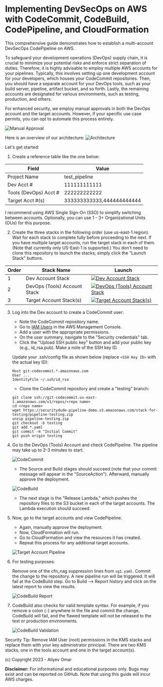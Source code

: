 # Implementing DevSecOps on AWS with CodeCommit, CodeBuild, CodePipeline, and CloudFormation

This comprehensive guide demonstrates how to establish a multi-account DevSecOps CodePipeline on AWS.

To safeguard your development operations (DevOps) supply chain, it is crucial to minimize your potential risks and enforce strict separation of duties. Therefore, it is highly advisable to employ multiple AWS accounts for your pipelines. Typically, this involves setting up one development account for your developers, which houses your CodeCommit repositories. Then, you should have a separate account for your DevOps tools, such as your build server, pipeline, artifact bucket, and so forth. Lastly, the remaining accounts are designated for various environments, such as testing, production, and others.

For enhanced security, we employ manual approvals in both the DevOps account and the target accounts. However, if your specific use case permits, you can opt to automate this process entirely.

![Manual Approval](https://securitydude-article-images.s3.amazonaws.com/manual-approval.png)

Here is an overview of our architecture:
![Architecture](https://securitydude-article-images.s3.amazonaws.com/devops-arch1.png)

Let's get started:

1. Create a reference table like the one below:

| Field             | Value                 |
| ----------------- | --------------------- |
| Project Name      | test_pipeline         |
| Dev Acct #        | 111111111111          |
| Tools (DevOps) Acct # | 222222222222      |
| Target Acct #(s)  | 333333333333,444444444444 |

I recommend using AWS Single Sign-On (SSO) to simplify switching between accounts. Optionally, you can use 1 - 3+ Organizational Units (OUs) for this purpose.

2. Create the three stacks in the following order (use us-east-1 region). Wait for each stack to complete fully before proceeding to the next. If you have multiple target accounts, run the target stack in each of them. (Note that currently only US-East-1 is supported.) You don't need to clone this repository to launch the stacks; simply click the "Launch Stack" buttons.

| Order | Stack Name                  | Launch                                                                                                                            |
| ----- | --------------------------- | --------------------------------------------------------------------------------------------------------------------------------- |
| 1     | Dev Account Stack           | [![Dev Account Stack](https://s3.amazonaws.com/cloudformation-examples/cloudformation-launch-stack.png)](https://console.aws.amazon.com/cloudformation/home?region=us-east-1#/stacks/new?stackName=dev-stack&templateURL=https://securitydude-pipeline-demo.s3.amazonaws.com/dev-templates/pipeline-MASTER.yaml) |
| 2     | DevOps (Tools) Account Stack | [![DevOps (Tools) Account Stack](https://s3.amazonaws.com/cloudformation-examples/cloudformation-launch-stack.png)](https://console.aws.amazon.com/cloudformation/home?region=us-east-1#/stacks/new?stackName=devops-stack&templateURL=https://securitydude-pipeline-demo.s3.amazonaws.com/devops-templates/pipeline-MASTER.yaml) |
| 3     | Target Account Stack(s)     | [![Target Account Stack(s)](https://s3.amazonaws.com/cloudformation-examples/cloudformation-launch-stack.png)](https://console.aws.amazon.com/cloudformation/home?region=us-east-1#/stacks/new?stackName=target-stack&templateURL=https://securitydude-pipeline-demo.s3.amazonaws.com/target-templates/pipeline-MASTER.yaml) |

3. Log into the Dev account to create a CodeCommit user:

   - Note the CodeCommit repository name.
   - Go to [IAM Users](https://console.aws.amazon.com/iam/home?region=us-east-1#/users) in the AWS Management Console.
   - Add a user with the appropriate permissions.
   - On the user summary, navigate to the "Security credentials" tab.
   - Click the "Upload SSH public key" button and add your public key (e.g., id_rsa.pub). Make a note of the SSH key ID.

   Update your .ssh/config file as shown below (replace `<SSH Key ID>` with the actual key ID):

   ```shell
   Host git-codecommit.*.amazonaws.com
   User ...
   IdentityFile ~/.ssh/id_rsa
   ```

   - Clone the CodeCommit repository and create a "testing" branch:

   ```shell
   git clone ssh://git-codecommit.us-east-1.amazonaws.com/v1/repos/<repo name>
   cd <repo name>
   wget https://securitydude-pipeline-demo.s3.amazonaws.com/stack-for-testing/pipeline-testing.zip
   unzip pipeline-testing.zip
   git checkout -b testing
   git add *.yaml
   git commit -m "Initial Commit"
   git push origin testing
   ```

4. Go to the DevOps (Tools) Account and check CodePipeline. The pipeline may take up to 2-3 minutes to start.

   ![CodeCommit](https://securitydude-article-images.s3.amazonaws.com/codecommit.png)

   - The Source and Build stages should succeed (note that your commit message will appear in the "SourceAction"). Afterward, manually approve the deployment.

   ![CodeBuild](https://securitydude-article-images.s3.amazonaws.com/codebuild.png)

   - The next stage is the "Release Lambda," which pushes the repository files to the S3 bucket in each of the target accounts. The Lambda execution should succeed.

5. Now, go to the target accounts and view CodePipeline.

   - Again, manually approve the deployment.
   - Now, CloudFormation will run.
   - Go to CloudFormation and view the resources it has created.
   - Repeat this process for any additional target accounts.

   ![Target Account Pipeline](https://securitydude-article-images.s3.amazonaws.com/target-account-pipeline.png)

6. For testing purposes:

   Remove one of the cfn_nag suppression lines from `sg1.yaml`.
   Commit the change to the repository.
   A new pipeline run will be triggered.
   It will fail at the CodeBuild step.
   Go to Build --> Report history and click on the latest report to view the results.

   ![CodeBuild Report](https://securitydude-article-images.s3.amazonaws.com/codebuild-report.png)

7. CodeBuild also checks for valid template syntax. For example, if you remove a colon (`:`) anywhere in the file and commit the change, CodeBuild will fail, and the flawed template will not be released to the test or production environments.

   ![CodeBuild Validation](https://securitydude-article-images.s3.amazonaws.com/codebuild-validate.png)

Security Tip: Remove IAM User (root) permissions in the KMS stacks and replace them with your key administrator principal. There are two KMS stacks, one in the tools account and one in the target account(s).

(c) Copyright 2023 - Aliyev Omar

**Disclaimer:**
For informational and educational purposes only. Bugs may exist and can be reported on GitHub. Note that using this guide will incur AWS charges.